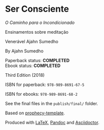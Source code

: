 Ser Consciente
==============

*O Caminho para o Incondicionado*

Ensinamentos sobre meditação

Venerável Ajahn Sumedho

By Ajahn Sumedho

Paperback status: **COMPLETED**  
Ebook status: **COMPLETED**

Third Edition (2018)

ISBN for paperback: `978-989-8691-67-5`

ISBN for ebooks: `978-989-8691-68-2`

See the final files in the `publish/final/` folder.

Based on [prophecy-template].

Produced with [LaTeX], [Pandoc] and [Asciidoctor].

[prophecy-template]: https://github.com/profound-labs/prophecy-template

[LaTeX]: http://latex-project.org/

[Pandoc]: http://pandoc.org/

[Asciidoctor]: http://asciidoctor.org/

